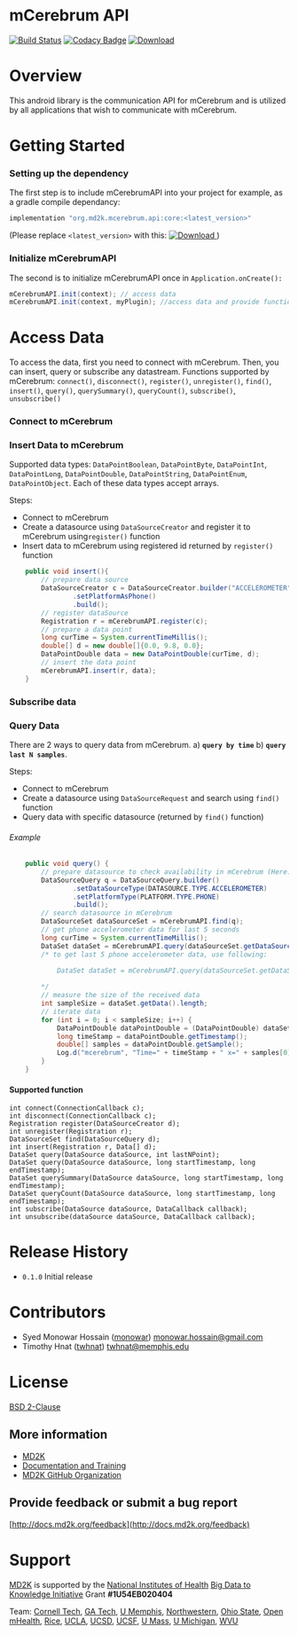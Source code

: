 # mCerebrum API
[![Build Status](https://travis-ci.org/MD2Korg/mCerebrum-API-android.svg?branch=master)](https://travis-ci.org/MD2Korg/mCerebrum-API-android)
[![Codacy Badge](https://api.codacy.com/project/badge/Grade/5fab788b36a84deca5d13f18da9e3607)](https://www.codacy.com/app/monowar-hossain/mCerebrum-API-android?utm_source=github.com&amp;utm_medium=referral&amp;utm_content=MD2Korg/mCerebrum-API-android&amp;utm_campaign=Badge_Grade)
[ ![Download](https://api.bintray.com/packages/md2korg/mCerebrum/core/images/download.svg) ](https://bintray.com/md2korg/mCerebrum/core/_latestVersion)

# Overview
This android library is the communication API for mCerebrum and is utilized by all applications that wish to communicate with mCerebrum.

# Getting Started
### Setting up the dependency
The first step is to include mCerebrumAPI into your project for example, as a gradle compile dependancy:
```groovy
implementation "org.md2k.mcerebrum.api:core:<latest_version>"
```
(Please replace `<latest_version>` with this: [ ![Download](https://api.bintray.com/packages/md2korg/mCerebrum/core/images/download.svg) ](https://bintray.com/md2korg/mCerebrum/core/_latestVersion)
)

### Initialize mCerebrumAPI
The second is to initialize mCerebrumAPI once in `Application.onCreate():`
```java
mCerebrumAPI.init(context); // access data 
mCerebrumAPI.init(context, myPlugin); //access data and provide functionality to control by mCerebrum
```
# Access Data
To access the data, first you need to connect with mCerebrum. Then, you can insert, query or subscribe any datastream. Functions supported by mCerebrum: `connect()`, `disconnect()`, `register()`, `unregister()`, `find()`, `insert()`, `query()`, `querySummary()`, `queryCount()`, `subscribe()`, `unsubscribe()`
### Connect to mCerebrum

### Insert Data to mCerebrum
Supported data types: `DataPointBoolean`, `DataPointByte`, `DataPointInt`, `DataPointLong`, `DataPointDouble`, `DataPointString`, `DataPointEnum`, `DataPointObject`. Each of these data types accept arrays.

Steps:
- Connect to mCerebrum
- Create a datasource using `DataSourceCreator` and register it to mCerebrum using`register()` function
- Insert data to mCerebrum using registered id returned by `register()` function

```java
    public void insert(){
        // prepare data source
        DataSourceCreator c = DataSourceCreator.builder("ACCELEROMETER", DataType.DATAPOINT_DOUBLE)
                .setPlatformAsPhone()
                .build();
        // register dataSource
        Registration r = mCerebrumAPI.register(c);
        // prepare a data point
        long curTime = System.currentTimeMillis();
        double[] d = new double[]{0.0, 9.8, 0.0};
        DataPointDouble data = new DataPointDouble(curTime, d);
        // insert the data point
        mCerebrumAPI.insert(r, data);
    }
```
### Subscribe data
### Query Data
There are 2 ways to query data from mCerebrum. a) **`query by time`** b) **`query last N samples`**.

Steps:
- Connect to mCerebrum
- Create a datasource using `DataSourceRequest` and search using `find()` function
- Query data with specific datasource (returned by `find()` function)

###### Example
```java
    public void query() {
        // prepare datasource to check availability in mCerebrum (Here: phone accelerometer)
        DataSourceQuery q = DataSourceQuery.builder()
                .setDataSourceType(DATASOURCE.TYPE.ACCELEROMETER)
                .setPlatformType(PLATFORM.TYPE.PHONE)
                .build();
        // search datasource in mCerebrum
        DataSourceSet dataSourceSet = mCerebrumAPI.find(q);
        // get phone accelerometer data for last 5 seconds
        long curTime = System.currentTimeMillis();
        DataSet dataSet = mCerebrumAPI.query(dataSourceSet.getDataSources()[0], curTime - 5000, curTime);
        /* to get last 5 phone accelerometer data, use following:
        
            DataSet dataSet = mCerebrumAPI.query(dataSourceSet.getDataSources()[0], 5);

        */
        // measure the size of the received data
        int sampleSize = dataSet.getData().length;
        // iterate data
        for (int i = 0; i < sampleSize; i++) {
            DataPointDouble dataPointDouble = (DataPointDouble) dataSet.getData()[i];
            long timeStamp = dataPointDouble.getTimestamp();
            double[] samples = dataPointDouble.getSample();
            Log.d("mcerebrum", "Time=" + timeStamp + " x=" + samples[0] + " y=" + samples[1] + " z=" + samples[2]);
        }
    }
```
#### Supported function
```
int connect(ConnectionCallback c);
int disconnect(ConnectionCallback c);
Registration register(DataSourceCreator d);
int unregister(Registration r);
DataSourceSet find(DataSourceQuery d);
int insert(Registration r, Data[] d);
DataSet query(DataSource dataSource, int lastNPoint);
DataSet query(DataSource dataSource, long startTimestamp, long endTimestamp);
DataSet querySummary(DataSource dataSource, long startTimestamp, long endTimestamp);
DataSet queryCount(DataSource dataSource, long startTimestamp, long endTimestamp);
int subscribe(DataSource dataSource, DataCallback callback);
int unsubscribe(dataSource dataSource, DataCallback callback);
```

# Release History
- `0.1.0` Initial release

# Contributors
- Syed Monowar Hossain ([monowar](https://github.com/monowar)) <monowar.hossain@gmail.com>
- Timothy Hnat ([twhnat](https://github.com/twhnat)) <twhnat@memphis.edu>

# License
[BSD 2-Clause](LICENSE)
## More information
- [MD2K](https://md2k.org/)
- [Documentation and Training](http://docs.md2k.org)
- [MD2K GitHub Organization](https://github.com/MD2Korg/)

## Provide feedback or submit a bug report
[http://docs.md2k.org/feedback](http://docs.md2k.org/feedback)

# Support
[MD2K](https://md2k.org) is supported by the [National Institutes of Health](https://www.nih.gov/) [Big Data to Knowledge Initiative](https://datascience.nih.gov/bd2k) Grant **#1U54EB020404**

Team: 
[Cornell Tech](http://tech.cornell.edu/), 
[GA Tech](http://www.gatech.edu/), 
[U Memphis](http://www.memphis.edu/), 
[Northwestern](http://www.northwestern.edu/), 
[Ohio State](https://www.osu.edu/), 
[Open mHealth](http://www.openmhealth.org/), 
[Rice](http://www.rice.edu/), 
[UCLA](http://www.ucla.edu/), 
[UCSD](http://www.ucsd.edu/), 
[UCSF](http://www.ucsf.edu/), 
[U Mass](http://www.umass.edu/), 
[U Michigan](https://www.umich.edu/), 
[WVU](http://www.wvu.edu/)

